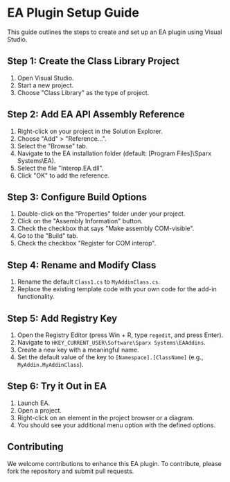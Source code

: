 # EA Plugin Setup Guide

This guide outlines the steps to create and set up an EA plugin using Visual Studio.

## Step 1: Create the Class Library Project

1. Open Visual Studio.
2. Start a new project.
3. Choose "Class Library" as the type of project.

## Step 2: Add EA API Assembly Reference

1. Right-click on your project in the Solution Explorer.
2. Choose "Add" > "Reference...".
3. Select the "Browse" tab.
4. Navigate to the EA installation folder (default: [Program Files]\Sparx Systems\EA).
5. Select the file "Interop.EA.dll".
6. Click "OK" to add the reference.

## Step 3: Configure Build Options

1. Double-click on the "Properties" folder under your project.
2. Click on the "Assembly Information" button.
3. Check the checkbox that says "Make assembly COM-visible".
4. Go to the "Build" tab.
5. Check the checkbox "Register for COM interop".

## Step 4: Rename and Modify Class

1. Rename the default `Class1.cs` to `MyAddinClass.cs`.
2. Replace the existing template code with your own code for the add-in functionality.

## Step 5: Add Registry Key

1. Open the Registry Editor (press Win + R, type `regedit`, and press Enter).
2. Navigate to `HKEY_CURRENT_USER\Software\Sparx Systems\EAAddins`.
3. Create a new key with a meaningful name.
4. Set the default value of the key to `[Namespace].[ClassName]` (e.g., `MyAddin.MyAddinClass`).

## Step 6: Try it Out in EA

1. Launch EA.
2. Open a project.
3. Right-click on an element in the project browser or a diagram.
4. You should see your additional menu option with the defined options.

## Contributing

We welcome contributions to enhance this EA plugin. To contribute, please fork the repository and submit pull requests.


